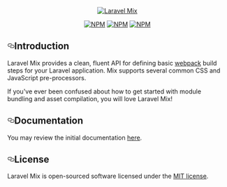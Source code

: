 <article class="markdown-body entry-content" itemprop="text">
    <p align="center">
        <a target="_blank" rel="noopener noreferrer" href="https://camo.githubusercontent.com/ad0a21739b4fb3abda5cc171ac277a8053882135/68747470733a2f2f6c61726176656c2e636f6d2f6173736574732f696d672f636f6d706f6e656e74732f6c6f676f2d6d69782e737667"><img src="https://camo.githubusercontent.com/ad0a21739b4fb3abda5cc171ac277a8053882135/68747470733a2f2f6c61726176656c2e636f6d2f6173736574732f696d672f636f6d706f6e656e74732f6c6f676f2d6d69782e737667" alt="Laravel Mix" data-canonical-src="https://laravel.com/assets/img/components/logo-mix.svg" style="max-width:100%;"></a>
    </p>
    <p align="center">
        <a href="https://www.npmjs.com/package/laravel-mix" rel="nofollow"><img src="https://camo.githubusercontent.com/8119cf5703bc6a52f3c6119d76357c135b9095b7/68747470733a2f2f696d672e736869656c64732e696f2f6e706d2f762f6c61726176656c2d6d69782e737667" alt="NPM" data-canonical-src="https://img.shields.io/npm/v/laravel-mix.svg" style="max-width:100%;"></a>
        <a href="https://npmcharts.com/compare/laravel-mix?minimal=true" rel="nofollow"><img src="https://camo.githubusercontent.com/8a09cc0640c68ce5dd062ae79f32b4f866faac92/68747470733a2f2f696d672e736869656c64732e696f2f6e706d2f64742f6c61726176656c2d6d69782e737667" alt="NPM" data-canonical-src="https://img.shields.io/npm/dt/laravel-mix.svg" style="max-width:100%;"></a>
        <a href="https://www.npmjs.com/package/laravel-mix" rel="nofollow"><img src="https://camo.githubusercontent.com/67f36d9f1ad0eb4d4d8396e625381e8fea41c5c3/68747470733a2f2f696d672e736869656c64732e696f2f6e706d2f6c2f6c61726176656c2d6d69782e737667" alt="NPM" data-canonical-src="https://img.shields.io/npm/l/laravel-mix.svg" style="max-width:100%;"></a>
    </p>
    <h2><a id="user-content-introduction" class="anchor" aria-hidden="true" href="#introduction"><svg class="octicon octicon-link" viewBox="0 0 16 16" version="1.1" width="16" height="16" aria-hidden="true"><path fill-rule="evenodd" d="M4 9h1v1H4c-1.5 0-3-1.69-3-3.5S2.55 3 4 3h4c1.45 0 3 1.69 3 3.5 0 1.41-.91 2.72-2 3.25V8.59c.58-.45 1-1.27 1-2.09C10 5.22 8.98 4 8 4H4c-.98 0-2 1.22-2 2.5S3 9 4 9zm9-3h-1v1h1c1 0 2 1.22 2 2.5S13.98 12 13 12H9c-.98 0-2-1.22-2-2.5 0-.83.42-1.64 1-2.09V6.25c-1.09.53-2 1.84-2 3.25C6 11.31 7.55 13 9 13h4c1.45 0 3-1.69 3-3.5S14.5 6 13 6z"></path></svg></a>Introduction</h2>
    <p>Laravel Mix provides a clean, fluent API for defining basic <a href="http://github.com/webpack/webpack">webpack</a> build steps for your Laravel application. Mix supports several common CSS and JavaScript pre-processors.</p>
    <p>If you've ever been confused about how to get started with module bundling and asset compilation, you will love Laravel Mix!</p>
    <h2><a id="user-content-documentation" class="anchor" aria-hidden="true" href="#documentation"><svg class="octicon octicon-link" viewBox="0 0 16 16" version="1.1" width="16" height="16" aria-hidden="true"><path fill-rule="evenodd" d="M4 9h1v1H4c-1.5 0-3-1.69-3-3.5S2.55 3 4 3h4c1.45 0 3 1.69 3 3.5 0 1.41-.91 2.72-2 3.25V8.59c.58-.45 1-1.27 1-2.09C10 5.22 8.98 4 8 4H4c-.98 0-2 1.22-2 2.5S3 9 4 9zm9-3h-1v1h1c1 0 2 1.22 2 2.5S13.98 12 13 12H9c-.98 0-2-1.22-2-2.5 0-.83.42-1.64 1-2.09V6.25c-1.09.53-2 1.84-2 3.25C6 11.31 7.55 13 9 13h4c1.45 0 3-1.69 3-3.5S14.5 6 13 6z"></path></svg></a>Documentation</h2>
    <p>You may review the initial documentation <a href="https://laravel-mix.com/docs/4.0/basic-example" rel="nofollow">here</a>.</p>
    <h2><a id="user-content-license" class="anchor" aria-hidden="true" href="#license"><svg class="octicon octicon-link" viewBox="0 0 16 16" version="1.1" width="16" height="16" aria-hidden="true"><path fill-rule="evenodd" d="M4 9h1v1H4c-1.5 0-3-1.69-3-3.5S2.55 3 4 3h4c1.45 0 3 1.69 3 3.5 0 1.41-.91 2.72-2 3.25V8.59c.58-.45 1-1.27 1-2.09C10 5.22 8.98 4 8 4H4c-.98 0-2 1.22-2 2.5S3 9 4 9zm9-3h-1v1h1c1 0 2 1.22 2 2.5S13.98 12 13 12H9c-.98 0-2-1.22-2-2.5 0-.83.42-1.64 1-2.09V6.25c-1.09.53-2 1.84-2 3.25C6 11.31 7.55 13 9 13h4c1.45 0 3-1.69 3-3.5S14.5 6 13 6z"></path></svg></a>License</h2>
    <p>Laravel Mix is open-sourced software licensed under the <a href="http://opensource.org/licenses/MIT" rel="nofollow">MIT license</a>.</p>
</article>

